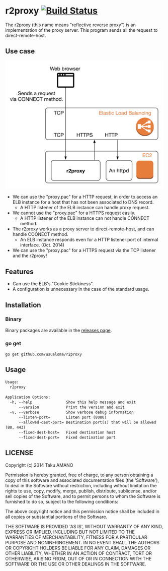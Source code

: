 # r2proxy [![Build Status](https://travis-ci.org/usualoma/r2proxy.svg?branch=master)](https://travis-ci.org/usualoma/r2proxy)

The r2proxy (this name means "reflective reverse proxy") is an implementation of the proxy server. This program sends all the request to direct-remote-host.


## Use case

![Use case](https://raw.githubusercontent.com/usualoma/r2proxy/master/artwork/use-case.png)

* We can use the "proxy.pac" for a HTTP request, in order to access an ELB instance for a host that has not been associated to DNS record.
    * A HTTP listener of the ELB instance can handle proxy request.
* We cannot use the "proxy.pac" for a HTTPS request easily.
    * A HTTP listener of the ELB instance can not handle CONNECT method.
* The r2proxy works as a proxy server to direct-remote-host, and can handle COONECT method.
    * An ELB instance responds even for a HTTP listener port of internal interface. (Oct. 2014)
* We can use the "proxy.pac" for a HTTPS request via the TCP listener and the r2proxy!


## Features

* Can use the ELB's "Cookie Stickiness".
* A configuration is unnecessary in the case of the standard usage.


## Installation

### Binary

Binary packages are available in the [releases page](https://github.com/usualoma/r2proxy/releases).

### go get

```
go get github.com/usualoma/r2proxy
```

## Usage

```
Usage:
  r2proxy

Application Options:
  -h, --help               Show this help message and exit
      --version            Print the version and exit
  -v, --verbose            Show verbose debug information
      --listen-port=       Listen port (8080)
      --allowed-dest-port= Destination port(s) that will be allowed (80, 443)
      --fixed-dest-host=   Fixed destination host
      --fixed-dest-port=   Fixed destination port
```

## LICENSE

Copyright (c) 2014 Taku AMANO

Permission is hereby granted, free of charge, to any person obtaining
a copy of this software and associated documentation files (the
'Software'), to deal in the Software without restriction, including
without limitation the rights to use, copy, modify, merge, publish,
distribute, sublicense, and/or sell copies of the Software, and to
permit persons to whom the Software is furnished to do so, subject to
the following conditions:

The above copyright notice and this permission notice shall be
included in all copies or substantial portions of the Software.

THE SOFTWARE IS PROVIDED 'AS IS', WITHOUT WARRANTY OF ANY KIND,
EXPRESS OR IMPLIED, INCLUDING BUT NOT LIMITED TO THE WARRANTIES OF
MERCHANTABILITY, FITNESS FOR A PARTICULAR PURPOSE AND NONINFRINGEMENT.
IN NO EVENT SHALL THE AUTHORS OR COPYRIGHT HOLDERS BE LIABLE FOR ANY
CLAIM, DAMAGES OR OTHER LIABILITY, WHETHER IN AN ACTION OF CONTRACT,
TORT OR OTHERWISE, ARISING FROM, OUT OF OR IN CONNECTION WITH THE
SOFTWARE OR THE USE OR OTHER DEALINGS IN THE SOFTWARE.
